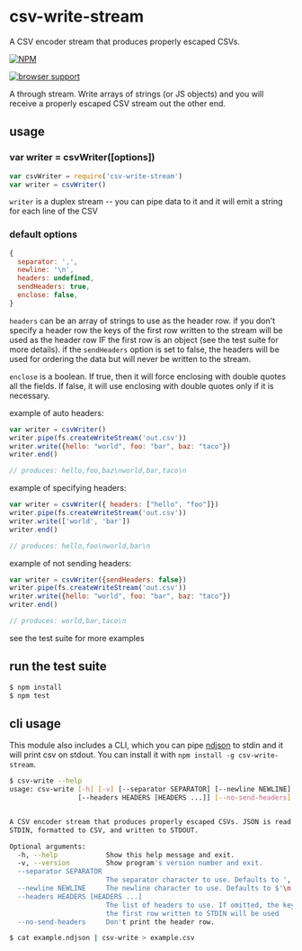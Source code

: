 # csv-write-stream

A CSV encoder stream that produces properly escaped CSVs.

[![NPM](https://nodei.co/npm/csv-write-stream.png)](https://nodei.co/npm/csv-write-stream/)

[![browser support](http://ci.testling.com/maxogden/csv-write-stream.png)](http://ci.testling.com/maxogden/csv-write-stream)

A through stream. Write arrays of strings (or JS objects) and you will receive a properly escaped CSV stream out the other end.

## usage

### var writer = csvWriter([options])

```javascript
var csvWriter = require('csv-write-stream')
var writer = csvWriter()
```

`writer` is a duplex stream -- you can pipe data to it and it will emit a string for each line of the CSV

### default options

```javascript
{
  separator: ',',
  newline: '\n',
  headers: undefined,
  sendHeaders: true,
  enclose: false,
}
```

`headers` can be an array of strings to use as the header row. if you don't specify a header row the keys of the first row written to the stream will be used as the header row IF the first row is an object (see the test suite for more details). if the `sendHeaders` option is set to false, the headers will be used for ordering the data but will never be written to the stream.

`enclose` is a boolean. If true, then it will force enclosing with double quotes all the fields. If false, it will use enclosing with double quotes only if it is necessary.

example of auto headers:

```javascript
var writer = csvWriter()
writer.pipe(fs.createWriteStream('out.csv'))
writer.write({hello: "world", foo: "bar", baz: "taco"})
writer.end()

// produces: hello,foo,baz\nworld,bar,taco\n
```

example of specifying headers:

```javascript
var writer = csvWriter({ headers: ["hello", "foo"]})
writer.pipe(fs.createWriteStream('out.csv'))
writer.write(['world', 'bar'])
writer.end()

// produces: hello,foo\nworld,bar\n
```

example of not sending headers:

```javascript
var writer = csvWriter({sendHeaders: false})
writer.pipe(fs.createWriteStream('out.csv'))
writer.write({hello: "world", foo: "bar", baz: "taco"})
writer.end()

// produces: world,bar,taco\n
```

see the test suite for more examples

## run the test suite

```bash
$ npm install
$ npm test
```

## cli usage

This module also includes a CLI, which you can pipe [ndjson](http://ndjson.org) to stdin and it will print csv on stdout. You can install it with `npm install -g csv-write-stream`.

```bash
$ csv-write --help
usage: csv-write [-h] [-v] [--separator SEPARATOR] [--newline NEWLINE]
                 [--headers HEADERS [HEADERS ...]] [--no-send-headers]


A CSV encoder stream that produces properly escaped CSVs. JSON is read from
STDIN, formatted to CSV, and written to STDOUT.

Optional arguments:
  -h, --help            Show this help message and exit.
  -v, --version         Show program's version number and exit.
  --separator SEPARATOR
                        The separator character to use. Defaults to ','.
  --newline NEWLINE     The newline character to use. Defaults to $'\n'.
  --headers HEADERS [HEADERS ...]
                        The list of headers to use. If omitted, the keys of
                        the first row written to STDIN will be used
  --no-send-headers     Don't print the header row.
```

```bash
$ cat example.ndjson | csv-write > example.csv
```

